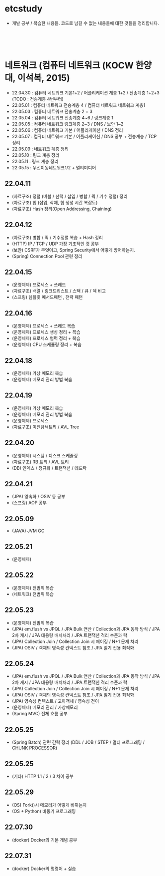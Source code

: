 # etcstudy
- 개발 공부 / 복습한 내용들. 코드로 남길 수 없는 내용들에 대한 것들을 정리합니다.
<br>
<br>
<br>

# 네트워크 (컴퓨터 네트워크 (KOCW 한양대, 이석복, 2015)
- 22.04.30 : 컴퓨터 네트워크 기본1+2 / 어플리케이션 계층 1+2 / 전송계층 1+2+3 (TODO : 전송계층 4번부터)
- 22.05.01 : 컴퓨터 네트워크 전송계층 4 / 컴퓨터 네트워크 네트워크 계층1 
- 22.05.03 : 컴퓨터 네트워크 전송계층 2 + 3 
- 22.05.04 : 컴퓨터 네트워크 전송계층 4~6 / 링크계층 1
- 22.05.05 : 컴퓨터 네트워크 링크계층 2~3 / DNS / 보안 1~2
- 22.05.06 : 컴퓨터 네트워크 기본 / 어플리케이션 / DNS 정리
- 22.05.07 : 컴퓨터 네트워크 기본 / 어플리케이션 / DNS 공부 + 전송계층 / TCP 정리
- 22.05.09 : 네트워크 계층 정리
- 22.05.10 : 링크 계층 정리
- 22.05.11 : 링크 계층 정리
- 22.05.15 : 무선이동네트워크1/2 + 멀티미디어 


## 22.04.11
- (자료구조) 정렬 (버블 / 선택 / 삽입 / 병합 / 퀵 / 기수 정렬) 정리
- (자료구조) 힙 (삽입, 삭제, 힙 생성 시간 복잡도)
- (자료구조) Hash 정리(Open Addressing, Chaining) 

## 22.04.12
- (자료구조) 병합 / 퀵 / 기수정렬 복습 + Hash 정리
- (HTTP) IP / TCP / UDP 가장 기초적인 것 공부
- (보안) CSRF가 무엇이고, Spring Security에서 어떻게 방어하는지. 
- (Spring) Connection Pool 관련 정리 


## 22.04.15
- (운영체제) 프로세스 + 쓰레드
- (자료구조) 배열 / 링크드리스트 / 스택 / 큐 / 덱 비교
- (스프링) 템플릿 메서드패턴 , 전략 패턴 


## 22.04.16
- (운영체제) 프로세스 + 쓰레드 복습
- (운영체제) 프로세스 생성 정리 + 복습
- (운영체제) 프로세스 협력 정리 + 복습
- (운영체제) CPU 스케쥴링 정리 + 복습


## 22.04.18
- (운영체제) 가상 메모리 복습
- (운영체제) 메모리 관리 방법 복습 

## 22.04.19
- (운영체제) 가상 메모리 복습
- (운영체제) 메모리 관리 방법 복습 
- (운영체제) 프로세스
- (자료구조) 이진탐색트리 / AVL Tree

## 22.04.20
- (운영체제) 시스템 / 디스크 스케쥴링 
- (자료구조) RB 트리 / AVL 트리
- (DB) 인덱스 / 정규화 / 트랜잭션 / 데드락

## 22.04.21
- (JPA) 영속화 / OSIV 등 공부
- (스프링) AOP 공부

## 22.05.09
- (JAVA) JVM GC 

## 22.05.21
- (운영체제) 

## 22.05.22
- (운영체제) 전범위 복습
- (네트워크) 전범위 복습

## 22.05.23
- (운영체제) 전범위 복습
- (JPA) em.flush vs JPQL / JPA Bulk 연산 / Collection과 JPA 동작 방식 / JPA 2차 캐시 / JPA 대용량 배치처리 / JPA 트랜잭션 격리 수준과 락
- (JPA) Collection Join / Collection Join 시 페이징 / N+1 문제 처리
- (JPA) OSIV / 객체의 영속성 컨텍스트 참조 / JPA 읽기 전용 최적화

## 22.05.24
- (JPA) em.flush vs JPQL / JPA Bulk 연산 / Collection과 JPA 동작 방식 / JPA 2차 캐시 / JPA 대용량 배치처리 / JPA 트랜잭션 격리 수준과 락
- (JPA) Collection Join / Collection Join 시 페이징 / N+1 문제 처리
- (JPA) OSIV / 객체의 영속성 컨텍스트 참조 / JPA 읽기 전용 최적화
- (JPA) 영속성 컨텍스트 / 고아객체 / 영속성 전이
- (운영체제) 메모리 관리 / 가상메모리 
- (Spring MVC) 전체 흐름 공부

## 22.05.25
- (Spring Batch) 관련 간략 정리 (DDL / JOB / STEP / 멀티 프로그래밍 / CHUNK PROCESSOR)

## 22.05.25
- (기타) HTTP 1.1 / 2 / 3 차이 공부 

## 22.05.29
- (OS) Fork()시 메모리가 어떻게 바뀌는지
- (OS + Python) 비동기 프로그래밍 


## 22.07.30
- (docker) Docker의 기본 개념 공부

## 22.07.31
- (docker) Docker의 명령어 + 실습 

